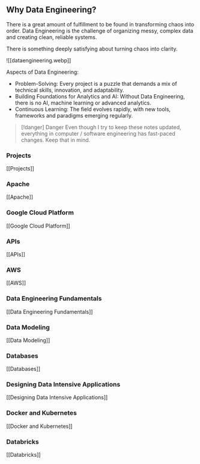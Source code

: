 ## Why Data Engineering?
There is a great amount of fulfillment to be found in transforming chaos into order. Data Engineering is the challenge of organizing messy, complex data and creating clean, reliable systems. 

There is something deeply satisfying about turning chaos into clarity.

![[dataengineering.webp]]

Aspects of Data Engineering:
- Problem-Solving: Every project is a puzzle that demands a mix of technical skills, innovation, and adaptability.
- Building Foundations for Analytics and AI: Without Data Engineering, there is no AI, machine learning or advanced analytics. 
- Continuous Learning: The field evolves rapidly, with new tools, frameworks and paradigms emerging regularly. 

> [!danger] Danger
> Even though I try to keep these notes updated, everything in computer / software engineering has fast-paced changes. Keep that in mind. 


### Projects
[[Projects]]

### Apache
[[Apache]]

### Google Cloud Platform
[[Google Cloud Platform]]

### APIs
[[APIs]]

### AWS
[[AWS]]
### Data Engineering Fundamentals
[[Data Engineering Fundamentals]]

### Data Modeling
[[Data Modeling]]


### Databases
[[Databases]]

### Designing Data Intensive Applications
[[Designing Data Intensive Applications]]

### Docker and Kubernetes
[[Docker and Kubernetes]]


### Databricks
[[Databricks]]





